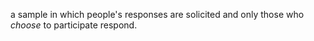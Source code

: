 a sample in which people's responses are solicited and only those who *choose*  to participate respond.